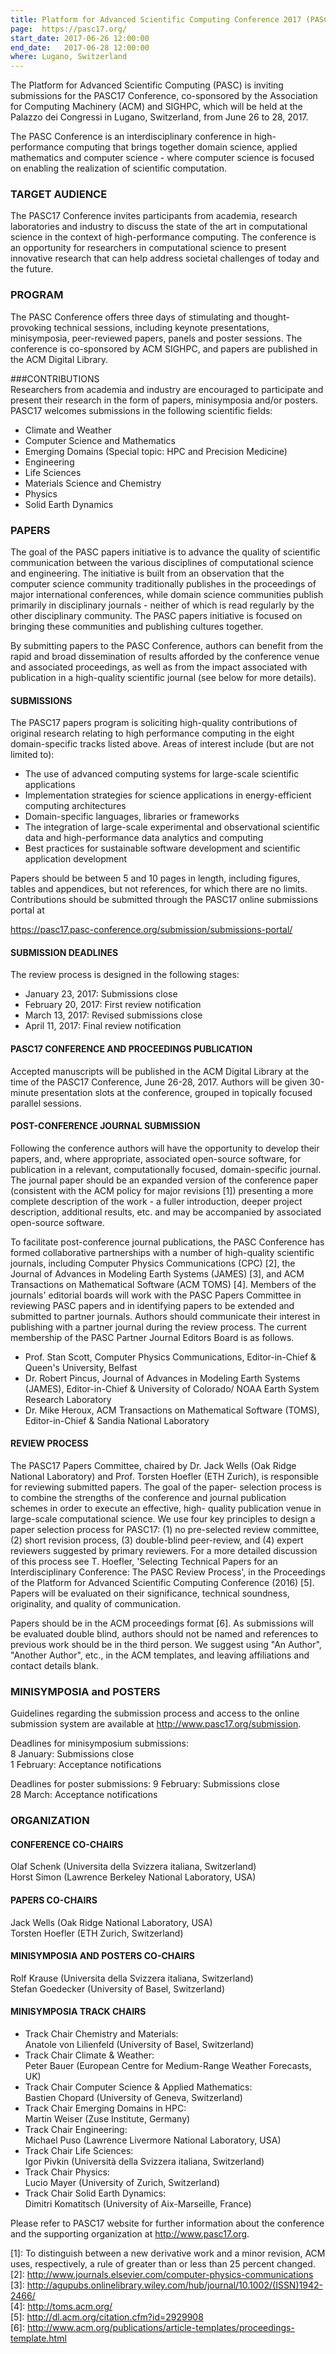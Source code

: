 ```yaml
---
title: Platform for Advanced Scientific Computing Conference 2017 (PASC17)
page:  https://pasc17.org/
start_date: 2017-06-26 12:00:00
end_date:   2017-06-28 12:00:00
where: Lugano, Switzerland
---
```


The Platform for Advanced Scientific Computing (PASC) is inviting
submissions for the PASC17 Conference, co-sponsored by the Association
for Computing Machinery (ACM) and SIGHPC, which will be held at the
Palazzo dei Congressi in Lugano, Switzerland, from June 26 to 28, 2017. 

The PASC Conference is an interdisciplinary conference in high-
performance computing that brings together domain science, applied
mathematics and computer science - where computer science is focused
on enabling the realization of scientific computation.

### TARGET AUDIENCE  
The PASC17 Conference invites participants from academia, research
laboratories and industry to discuss the state of the art in
computational science in the context of high-performance computing.
The conference is an opportunity for researchers in computational
science to present innovative research that can help address societal
challenges of today and the future.

### PROGRAM  
The PASC Conference offers three days of stimulating and thought-
provoking technical sessions, including keynote presentations,
minisymposia, peer-reviewed papers, panels and poster sessions. The
conference is co-sponsored by ACM SIGHPC, and papers are published in
the ACM Digital Library.

###CONTRIBUTIONS  
Researchers from academia and industry are encouraged to participate
and present their research in the form of papers, minisymposia and/or
posters. PASC17 welcomes submissions in the following scientific fields: 

- Climate and Weather  
- Computer Science and Mathematics  
- Emerging Domains (Special topic: HPC and Precision Medicine)  
- Engineering  
- Life Sciences  
- Materials Science and Chemistry  
- Physics  
- Solid Earth Dynamics  

### PAPERS  
The goal of the PASC papers initiative is to advance the quality of
scientific communication between the various disciplines of
computational science and engineering. The initiative is built from an
observation that the computer science community traditionally publishes
in the proceedings of major international conferences, while domain
science communities publish primarily in disciplinary journals - neither
of which is read regularly by the other disciplinary community. The PASC
papers initiative is focused on bringing these communities and
publishing cultures together.

By submitting papers to the PASC Conference, authors can benefit from
the rapid and broad dissemination of results afforded by the conference
venue and associated proceedings, as well as from the impact associated
with publication in a high-quality scientific journal (see below for
more details).

#### SUBMISSIONS
The PASC17 papers program is soliciting high-quality contributions of original research relating to high performance computing in the eight domain-specific tracks listed above. Areas of interest include (but are not limited to):  

- The use of advanced computing systems for large-scale scientific
applications  
- Implementation strategies for science applications in energy-efficient
computing architectures  
- Domain-specific languages, libraries or frameworks  
- The integration of large-scale experimental and observational
scientific data and high-performance data analytics and computing  
- Best practices for sustainable software development and scientific
application development  

Papers should be between 5 and 10 pages in length, including figures,
tables and appendices, but not references, for which there are no
limits. Contributions should be submitted through the PASC17 online
submissions portal at

<https://pasc17.pasc-conference.org/submission/submissions-portal/>

#### SUBMISSION DEADLINES 
The review process is designed in the following stages:

- January 23, 2017: Submissions close
- February 20, 2017: First review notification
- March 13, 2017: Revised submissions close
- April 11, 2017: Final review notification

#### PASC17 CONFERENCE AND PROCEEDINGS PUBLICATION

Accepted manuscripts will be published in the ACM Digital Library at the
time of the PASC17 Conference, June 26-28, 2017. Authors will be given
30-minute presentation slots at the conference, grouped in topically
focused parallel sessions.

#### POST-CONFERENCE JOURNAL SUBMISSION

Following the conference authors will have the opportunity to develop
their papers, and, where appropriate, associated open-source software,
for publication in a relevant, computationally focused, domain-specific
journal. The journal paper should be an expanded version of the
conference paper (consistent with the ACM policy for major revisions
\[1]) presenting a more complete description of the work - a fuller
introduction, deeper project description, additional results, etc. and
may be accompanied by associated open-source software.

To facilitate post-conference journal publications, the PASC Conference
has formed collaborative partnerships with a number of high-quality
scientific journals, including Computer Physics Communications (CPC)
[2], the Journal of Advances in Modeling Earth Systems (JAMES) [3], and
ACM Transactions on Mathematical Software (ACM TOMS) [4]. Members of the
journals' editorial boards will work with the PASC Papers Committee in
reviewing PASC papers and in identifying papers to be extended and
submitted to partner journals. Authors should communicate their interest
in publishing with a partner journal during the review process. The
current membership of the PASC Partner Journal Editors Board is as
follows.

* Prof. Stan Scott, Computer Physics Communications, Editor-in-Chief &
Queen's University, Belfast  
* Dr. Robert Pincus, Journal of Advances in Modeling Earth Systems
(JAMES), Editor-in-Chief & University of Colorado/ NOAA Earth System
Research Laboratory  
* Dr. Mike Heroux, ACM Transactions on Mathematical Software (TOMS),
Editor-in-Chief & Sandia National Laboratory   

#### REVIEW PROCESS

The PASC17 Papers Committee, chaired by Dr. Jack Wells (Oak Ridge
National Laboratory) and Prof. Torsten Hoefler (ETH Zurich), is
responsible for reviewing submitted papers. The goal of the paper-
selection process is to combine the strengths of the conference and
journal publication schemes in order to execute an effective, high-
quality publication venue in large-scale computational science. We use
four key principles to design a paper selection process for PASC17: (1)
no pre-selected review committee, (2) short revision process, (3)
double-blind peer-review, and (4) expert reviewers suggested by primary
reviewers. For a more detailed discussion of this process see T.
Hoefler, 'Selecting Technical Papers for an Interdisciplinary
Conference: The PASC Review Process', in the Proceedings of the Platform
for Advanced Scientific Computing Conference (2016) [5]. Papers will be
evaluated on their significance, technical soundness, originality, and
quality of communication.

Papers should be in the ACM proceedings format [6]. As submissions will
be evaluated double blind, authors should not be named and references to
previous work should be in the third person. We suggest using "An
Author", "Another Author", etc., in the ACM templates, and leaving
affiliations and contact details blank.


### MINISYMPOSIA and POSTERS  
Guidelines regarding the submission process and access to the online
submission system are available at <http://www.pasc17.org/submission>.

Deadlines for minisymposium submissions:  
8 January: Submissions close  
1 February: Acceptance notifications  

Deadlines for poster submissions: 
9 February: Submissions close  
28 March: Acceptance notifications  

### ORGANIZATION

#### CONFERENCE CO-CHAIRS  
Olaf Schenk (Universita della Svizzera italiana, Switzerland)  
Horst Simon (Lawrence Berkeley National Laboratory, USA)  

#### PAPERS CO-CHAIRS  
Jack Wells (Oak Ridge National Laboratory, USA)  
Torsten Hoefler (ETH Zurich, Switzerland)  

#### MINISYMPOSIA AND POSTERS CO-CHAIRS  
Rolf Krause (Universita della Svizzera italiana, Switzerland)  
Stefan Goedecker (University of Basel, Switzerland)  

#### MINISYMPOSIA TRACK CHAIRS

- Track Chair Chemistry and Materials:  
Anatole von Lilienfeld (University of Basel, Switzerland)  
- Track Chair Climate & Weather:  
Peter Bauer (European Centre for Medium-Range Weather Forecasts, UK)  
- Track Chair Computer Science & Applied Mathematics:  
Bastien Chopard (University of Geneva, Switzerland)  
- Track Chair Emerging Domains in HPC:  
Martin Weiser (Zuse Institute, Germany)  
- Track Chair Engineering:  
Michael Puso (Lawrence Livermore National Laboratory, USA)  
- Track Chair Life Sciences:  
Igor Pivkin (Universit&agrave; della Svizzera italiana, Switzerland)  
- Track Chair Physics:  
Lucio Mayer (University of Zurich, Switzerland)  
- Track Chair Solid Earth Dynamics:  
Dimitri Komatitsch (University of Aix-Marseille, France)  

Please refer to PASC17 website for further information about the
conference and the supporting organization at <http://www.pasc17.org>.


\[1]: To distinguish between a new derivative work and a minor revision,
ACM uses, respectively, a rule of greater than or less than 25 percent
changed.  
[2]: <http://www.journals.elsevier.com/computer-physics-communications>  
[3]: <http://agupubs.onlinelibrary.wiley.com/hub/journal/10.1002/(ISSN)1942-2466/>  
[4]: <http://toms.acm.org/>  
[5]: <http://dl.acm.org/citation.cfm?id=2929908>  
[6]: <http://www.acm.org/publications/article-templates/proceedings-template.html>   